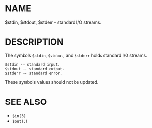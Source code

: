 # NAME
$stdin, $stdout, $stderr - standard I/O streams.

# DESCRIPTION
The symbols `$stdin`, `$stdout`, and `$stderr` holds standard I/O streams.

    $stdin -- standard input.
    $stdout -- standard output.
    $stderr -- standard error.

These symbols values should not be updated.

# SEE ALSO
- `$in(3)`
- `$out(3)`
